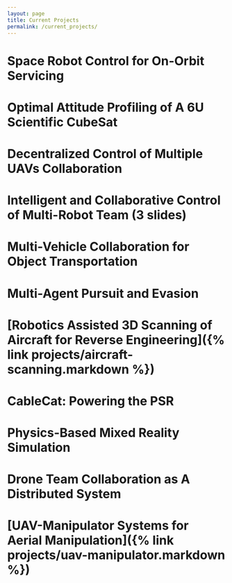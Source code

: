```yaml
---
layout: page
title: Current Projects
permalink: /current_projects/
---
```

# Space Robot Control for On-Orbit Servicing​

# Optimal Attitude Profiling of A 6U Scientific CubeSat​

# Decentralized Control of Multiple UAVs Collaboration​

# Intelligent and Collaborative Control of Multi-Robot Team (3 slides)​

# Multi-Vehicle Collaboration for Object Transportation ​

# Multi-Agent Pursuit and Evasion​

# [Robotics Assisted 3D Scanning of Aircraft for Reverse Engineering​]({% link projects/aircraft-scanning.markdown %})

# CableCat: Powering the PSR​

# Physics-Based Mixed Reality Simulation​

# Drone Team Collaboration as A Distributed System ​

# [UAV-Manipulator Systems for Aerial Manipulation​]({% link projects/uav-manipulator.markdown %})
